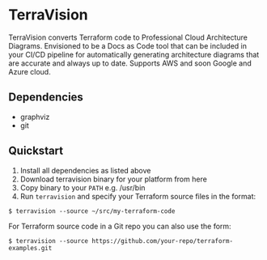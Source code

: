 # TerraVision
TerraVision converts Terraform code to Professional Cloud Architecture Diagrams. Envisioned to be a Docs as Code tool that can be included in your CI/CD pipeline for automatically generating architecture diagrams that are accurate and always up to date. Supports AWS and soon Google and Azure cloud.

## Dependencies
* graphviz
* git


## Quickstart

1. Install all dependencies as listed above
2. Download terravision binary for your platform from here
3. Copy binary to your `PATH` e.g. /usr/bin
4. Run `terravision` and specify your Terraform source files in the format:
```
$ terravision --source ~/src/my-terraform-code
```

For Terraform source code in a Git repo you can also use the form:
```
$ terravision --source https://github.com/your-repo/terraform-examples.git
```



